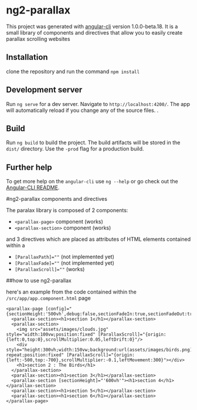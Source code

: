 # ng2-parallax

This project was generated with [angular-cli](https://github.com/angular/angular-cli) version 1.0.0-beta.18. It is a small library of components and directives that allow you to easily create parallax scrolling websites

## Installation
clone the repository and run the command `npm install`

## Development server
Run `ng serve` for a dev server. Navigate to `http://localhost:4200/`. The app will automatically reload if you change any of the source files.
.

## Build

Run `ng build` to build the project. The build artifacts will be stored in the `dist/` directory. Use the `-prod` flag for a production build.


## Further help

To get more help on the `angular-cli` use `ng --help` or go check out the [Angular-CLI README](https://github.com/angular/angular-cli/blob/master/README.md).

#ng2-parallax components and directives

The paralax library is composed of 2 components: 

* `<parallax-page>` component (works)
* `<parallax-section>` component (works)

and 3 directives which are placed as attributes of HTML elements contained within a

* `[ParallaxPath]=""` (not implemented yet)
* `[ParallaxFade]=""` (not implemented yet)
* `[ParallaxScroll]=""` (works)

##how to use ng2-parallax

here's an example from the code contained within the `/src/app/app.component.html` page

```
<parallax-page [config]="{sectionHeight:'500vh',debug:false,sectionFadeIn:true,sectionFadeOut:true}">
  <parallax-section><h1>section 1</h1></parallax-section>
  <parallax-section>
    <img src="assets/images/clouds.jpg" style="width:100vw;position:fixed" [ParallaxScroll]="{origin:{left:0,top:0},scrollMultiplier:0.05,leftDrift:0}"/>
    <div style="height:300vh;width:150vw;background:url(assets/images/birds.png) repeat;position:fixed" [ParallaxScroll]="{origin:{left:-500,top:-700},scrollMultiplier:-0.1,leftMovement:300}"></div>
    <h1>section 2 : The Birds</h1>
  </parallax-section>
  <parallax-section><h1>section 3</h1></parallax-section>
  <parallax-section [sectionHeight]="'600vh'"><h1>section 4</h1></parallax-section>
  <parallax-section><h1>section 5</h1></parallax-section>
  <parallax-section><h1>section 6</h1></parallax-section>
</parallax-page>
```
